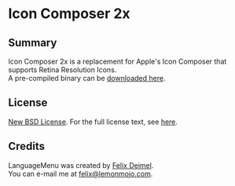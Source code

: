 # Icon Composer 2x

Summary
-------

Icon Composer 2x is a replacement for Apple's Icon Composer that supports Retina Resolution Icons.</br>
A pre-compiled binary can be [downloaded here](http://www.lemonmojo.com/dl/IconComposer2x.dmg).

License
-------

[New BSD License](http://en.wikipedia.org/wiki/BSD_licenses). For the full license text, see [here](https://raw.github.com/LemonMojo/IconComposer2x/master/License).

Credits
-------
LanguageMenu was created by [Felix Deimel](https://github.com/LemonMojo).</br>
You can e-mail me at <felix@lemonmojo.com>.
